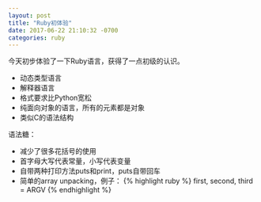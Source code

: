 ```yaml
---
layout: post
title: "Ruby初体验"
date: 2017-06-22 21:10:32 -0700
categories: ruby
---
```

今天初步体验了一下Ruby语言，获得了一点初级的认识。

- 动态类型语言
- 解释器语言
- 格式要求比Python宽松
- 纯面向对象的语言，所有的元素都是对象
- 类似C的语法结构

语法糖：
- 减少了很多花括号的使用
- 首字母大写代表常量，小写代表变量
- 自带两种打印方法puts和print，puts自带回车
- 简单的array unpacking，例子：
{% highlight ruby %}
first, second, third = ARGV
{% endhighlight %}

